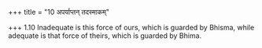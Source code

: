 +++
title = "10 अपर्याप्तन् तदस्माकम्"

+++
1.10 Inadequate is this force of ours, which is guarded by Bhisma, while
adequate is that force of theirs, which is guarded by Bhima.
